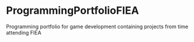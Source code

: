 # ProgrammingPortfolioFIEA
Programming portfolio for game development containing projects from time attending FIEA
